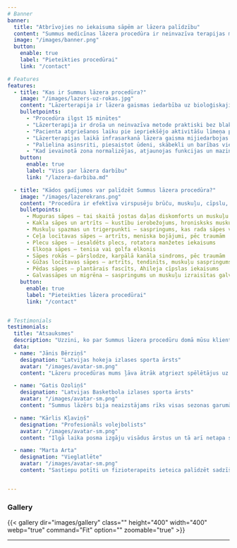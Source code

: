```yaml
---
# Banner
banner:
  title: "Atbrīvojies no iekaisuma sāpēm ar lāzera palīdzību"
  content: "Summus medicīnas lāzera procedūra ir neinvazīva terapijas metode sāpju mazināšanai, asins cirkulācijas uzlabošanai un iekaisumu ārstēšanai."
  image: "/images/banner.png"
  button:
    enable: true
    label: "Pieteikties procedūrai"
    link: "/contact"

# Features
features:
  - title: "Kas ir Summus lāzera procedūra?"
    image: "/images/lazers-uz-rokas.jpg"
    content: "Lāzerterapija ir lāzera gaismas iedarbība uz bioloģiskajiem audiem. Tās mērķis ir stimulēt šūnu procesus un pastiprināt bioķīmisko mehānismu aktivizāciju, kuri veicina dzīšanu, sāpju mazināšanu, iekaisuma mazināšanu un audu reģenerāciju."
    bulletpoints:
      - "Procedūra ilgst 15 minūtes"
      - "Lāzerterapija ir droša un neinvazīva metode praktiski bez blakusparādībām"
      - "Pacienta atgriešanos laiku pie iepriekšējo aktivitāšu līmeņa paātrina par 50%"
      - "Lāzerterapijas laikā infrasarkanā lāzera gaisma mijiedarbojas ar audiem šūnu līmenī, palielinot vielmaiņas aktivitāti šūnā."
      - "Palielina asinsriti, piesaistot ūdeni, skābekli un barības vielas bojātajai vietai. Tas rada optimālu dziedniecisko vidi, kas samazina iekaisumu, pietūkumu, muskuļu spazmas, stīvumu un sāpes."
      - "Kad ievainotā zona normalizējas, atjaunojas funkcijas un mazinās sāpes"
    button:
      enable: true
      label: "Viss par lāzera darbību"
      link: "/lazera-darbiba.md"

  - title: "Kādos gadījumos var palīdzēt Summus lāzera procedūra?"
    image: "/images/lazerekrans.png"
    content: "Procedūra ir efektīva virspusēju brūču, muskuļu, cīpslu, locītavu traumu, kā arī dziļu neiroloģisku problēmu gadījumā."
    bulletpoints:
      - Muguras sāpes – tai skaitā jostas daļas diskomforts un muskuļu saspringums
      - Kakla sāpes un artrīts – kustību ierobežojums, hronisksks muskuļu saspringums
      - Muskuļu spazmas un trigerpunkti – saspringums, kas rada sāpes vai ierobežo kustības
      - Ceļa locītavas sāpes – artrīts, meniska bojājumi, pēc traumām
      - Plecu sāpes – iesaldēts plecs, rotatora manžetes iekaisums
      - Elkoņa sāpes – tenisa vai golfa elkonis
      - Sāpes rokās – pārslodze, karpālā kanāla sindroms, pēc traumām
      - Gūžas locītavas sāpes – artrīts, tendinīts, muskuļu saspringums
      - Pēdas sāpes – plantārais fascīts, Ahileja cīpslas iekaisums
      - Galvassāpes un migrēna – saspringums un muskuļu izraisītas galvassāpes
    button:
      enable: true
      label: "Pieteikties lāzera procedūrai"
      link: "/contact"


# Testimonials
testimonials:
  title: "Atsauksmes"
  description: "Uzzini, ko par Summus lāzera procedūru domā mūsu klienti!"
  data:
  - name: "Jānis Bērziņš"
    designation: "Latvijas hokeja izlases sporta ārsts"
    avatar: "/images/avatar-sm.png"
    content: "Lāzeru procedūras mums ļāva ātrāk atgriezt spēlētājus uz kājām. Noteikti izmantosim arī nākamajā sezonā."

  - name: "Gatis Ozoliņš"
    designation: "Latvijas Basketbola izlases sporta ārsts"
    avatar: "/images/avatar-sm.png"
    content: "Summus lāzērs bija neaizstājams rīks visas sezonas garumā. Var burtiski redzēt, kā dzīst sastiepumi pateicoties tam."

  - name: "Kārlis Kļaviņš"
    designation: "Profesionāls volejbolists"
    avatar: "/images/avatar-sm.png"
    content: "Ilgā laika posma izgāju visādus ārstus un tā arī netapa skaidrs kas man par kaiti. Pamēģināju Summus lāzeru uzstarot sāpīgajai vietai un palīdzēja!"

  - name: "Marta Arta"
    designation: "Vieglatlēte"
    avatar: "/images/avatar-sm.png"
    content: "Sastiepu potīti un fizioterapeits ieteica palīdzēt sadzīšanas procesam ar lāzeru procedūru. Tiešām sadzija labāk un ātrāk."


---
```


### Gallery

{{< gallery dir="images/gallery" class="" height="400" width="400" webp="true" command="Fit" option="" zoomable="true" >}}

<hr>

